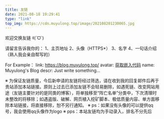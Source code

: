 ```yaml
---
title: 友链
date: 2021-08-18 19:29:41
type: "link"
top_img: https://cdn.muyulong.top/image/202108201230065.jpg
---
```

欢迎交换友链 ꉂ(ˊᗜˋ)

请留言告诉我你的：
1、主页地址
2、头像（HTTPS*）
3、名字
4、一句话介绍（熟人我会亲自帮写的）

For Example：
link: https://blog.muyulong.top/
avatar: [获取嵌入代码](https://cdn.muyulong.top/image/avatar.png)
name: Muyulong's Blog
descr: Just write something...

※ 为保证友链质量，今后新申请的友链将经过筛选，请在收到我的回复邮件后再于贵站添加本站链接。原则上过去已添加友链不会轻易删除，如遇死链、改变网站用途（友链主要针对的是同类的博客），将单独移至“阵亡名单”分类中，下次清理时未整改的将移除；如遇盗版、破解、网页植入挖矿脚本、极低质量内容、单方面移除本站链接，将直接移除，恕不另行通知。
※ ps：如果没有头像的可以提供qq号，我会使用qq头像作为logo
※ pps：本站友链均为手动录入，排名不分先后
